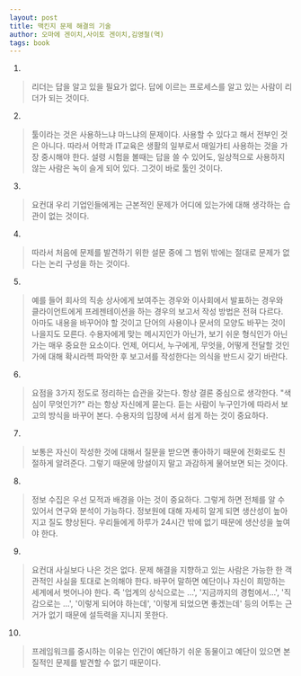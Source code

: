 ```yaml
---
layout: post
title: 맥킨지 문제 해결의 기술
author: 오마에 겐이치,사이토 겐이치,김영철(역)
tags: book
---
```

 
1. 
> 리더는 답을 알고 있을 필요가 없다. 답에 이르는 프로세스를 알고 있는 사람이 리더가 되는 것이다.

2. 
> 툴이라는 것은 사용하느냐 마느냐의 문제이다. 사용할 수 있다고 해서 전부인 것은 아니다. 따라서 어학과 IT교육은 생활의 일부로서 매일가티 사용하는 것을 가장 중시해야 한다. 설령 시험을 볼때는 답을 쓸 수 있어도, 일상적으로 사용하지 않는 사람은 녹이 슬게 되어 있다. 그것이 바로 툴인 것이다.
 
3. 
> 요컨대 우리 기업인들에게는 근본적인 문제가 어디에 있는가에 대해 생각하는 습관이 없는 것이다.
 
4. 
> 따라서 처음에 문제를 발견하기 위한 설문 중에 그 범위 밖에는 절대로 문제가 없다는 논리 구성을 하는 것이다.
 
5. 
> 예를 들어 회사의 직송 상사에게 보여주는 경우와 이사회에서 발표하는 경우와 클라이언트에게 프레젠테이션을 하는 경우의 보고서 작성 방법은 전혀 다르다. 아마도 내용을 바꾸어야 할 것이고 단어의 사용이나 문서의 모양도 바꾸는 것이 나을지도 모른다. 수용자에게 맞는 메시지인가 아닌가, 보기 쉬운 형식인가 아닌가는 매우 중요한 요소이다. 언제, 어디서, 누구에게, 무엇을, 어떻게 전달할 것인가에 대해 확시라헥 파악한 후 보고서를 작성한다는 의식을 반드시 갖기 바란다.
 
6. 
> 요점을 3가지 정도로 정리하는 습관을 갖는다. 항상 결론 중심으로 생각한다. "색심이 무엇인가?" 라는 항상 자신에게 묻는다. 듣는 사람이 누구인가에 따라서 보고의 방식을 바꾸어 본다. 수용자의 입장에 서서 쉽게 하는 것이 중요하다.
 
7. 
> 보통은 자신이 작성한 것에 대해서 질문을 받으면 좋아하기 때문에 전화로도 친절하게 알려준다. 그렇기 때문에 망설이지 말고 과감하게 물어보면 되는 것이다.
 
8. 
> 정보 수집은 우선 모적과 배경을 아는 것이 중요하다. 그렇게 하면 전체를 알 수 있어서 연구와 분석이 가능하다. 정보원에 대해 자세히 알게 되면 생산성이 높아지고 질도 향상된다. 우리들에게 하루가 24시간 밖에 없기 때문에 생산성을 높여야 한다.
 
9. 
> 요컨대 사실보다 나은 것은 없다. 문제 해결을 지향하고 있는 사람은 가능한 한 객관적인 사실을 토대로 논의해야 한다. 바꾸어 말하면 예단이나 자신이 희망하는 세계에서 벗어나야 한다. 즉 '업계의 상식으로는 ...',  '지금까지의 경험에서...', '직감으로는 ...', '이렇게 되어야 하는데', '이렇게 되었으면 좋겠는데' 등의 어투는 근거가 없기 때문에 설득력을 지니지 못한다.
 
10. 
> 프레임워크를 중시하는 이유는 인간이 예단하기 쉬운 동물이고 예단이 있으면 본질적인 문제를 발견할 수 없기 때문이다.

 